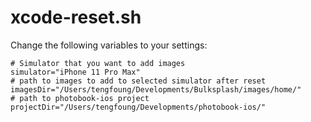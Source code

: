 # xcode-reset.sh

Change the following variables to your settings:
```
# Simulator that you want to add images
simulator="iPhone 11 Pro Max"
# path to images to add to selected simulator after reset
imagesDir="/Users/tengfoung/Developments/Bulksplash/images/home/" 
# path to photobook-ios project
projectDir="/Users/tengfoung/Developments/photobook-ios/"
```

